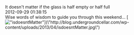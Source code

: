 It doesn\'t matter if the glass is half empty or half full<br/>2012-09-29 01:38:15<br/>Wise words of wisdom to guide you through this weekend... [![\"isdoesntMatter\"](\"http://blog.undergroundcellar.com/wp-content/uploads/2013/04/isdoesntMatter.jpg\")](\"http://blog.undergroundcellar.com/wp-content/uploads/2013/04/isdoesntMatter.jpg\")